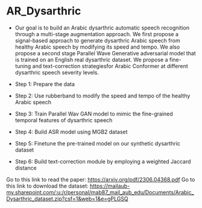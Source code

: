# AR_Dysarthric

- Our goal is to build an Arabic dysarthric automatic speech recognition through a multi-stage augmentation approach. We first propose a signal-based approach to generate dysarthric Arabic speech from healthy Arabic speech by modifying its speed and tempo. We also propose a second stage Parallel Wave Generative adversarial model that is trained on an English real dysarthric dataset. We propose a fine-tuning and text-correction strategiesfor Arabic Conformer at different dysarthric speech severity levels.

- Step 1: Prepare the data 
- Step 2: Use rubberband to modify the speed and tempo of the healthy Arabic speech
- Step 3: Train Parallel Wav GAN model to mimic the fine-grained temporal features of dysarthric speech  
- Step 4: Build ASR model using MGB2 dataset 
- Step 5: Finetune the pre-trained model on our synthetic dysarthric dataset
- Step 6: Build text-correction module by employing a weighted Jaccard distance

Go to this link to read the paper: https://arxiv.org/pdf/2306.04368.pdf
Go to this link to download the dataset: https://mailaub-my.sharepoint.com/:u:/r/personal/mab87_mail_aub_edu/Documents/Arabic_Dysarthric_dataset.zip?csf=1&web=1&e=gPLGSQ
